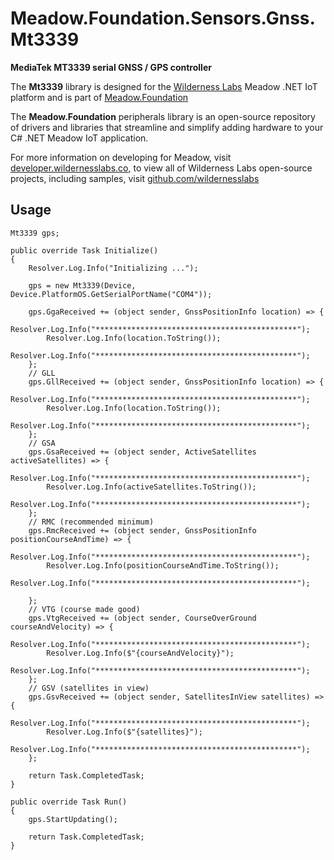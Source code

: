 # Meadow.Foundation.Sensors.Gnss.Mt3339

**MediaTek MT3339 serial GNSS / GPS controller**

The **Mt3339** library is designed for the [Wilderness Labs](www.wildernesslabs.co) Meadow .NET IoT platform and is part of [Meadow.Foundation](https://developer.wildernesslabs.co/Meadow/Meadow.Foundation/)

The **Meadow.Foundation** peripherals library is an open-source repository of drivers and libraries that streamline and simplify adding hardware to your C# .NET Meadow IoT application.

For more information on developing for Meadow, visit [developer.wildernesslabs.co](http://developer.wildernesslabs.co/), to view all of Wilderness Labs open-source projects, including samples, visit [github.com/wildernesslabs](https://github.com/wildernesslabs/)

## Usage

```
Mt3339 gps;

public override Task Initialize()
{
    Resolver.Log.Info("Initializing ...");

    gps = new Mt3339(Device, Device.PlatformOS.GetSerialPortName("COM4"));

    gps.GgaReceived += (object sender, GnssPositionInfo location) => {
        Resolver.Log.Info("*********************************************");
        Resolver.Log.Info(location.ToString());
        Resolver.Log.Info("*********************************************");
    };
    // GLL
    gps.GllReceived += (object sender, GnssPositionInfo location) => {
        Resolver.Log.Info("*********************************************");
        Resolver.Log.Info(location.ToString());
        Resolver.Log.Info("*********************************************");
    };
    // GSA
    gps.GsaReceived += (object sender, ActiveSatellites activeSatellites) => {
        Resolver.Log.Info("*********************************************");
        Resolver.Log.Info(activeSatellites.ToString());
        Resolver.Log.Info("*********************************************");
    };
    // RMC (recommended minimum)
    gps.RmcReceived += (object sender, GnssPositionInfo positionCourseAndTime) => {
        Resolver.Log.Info("*********************************************");
        Resolver.Log.Info(positionCourseAndTime.ToString());
        Resolver.Log.Info("*********************************************");

    };
    // VTG (course made good)
    gps.VtgReceived += (object sender, CourseOverGround courseAndVelocity) => {
        Resolver.Log.Info("*********************************************");
        Resolver.Log.Info($"{courseAndVelocity}");
        Resolver.Log.Info("*********************************************");
    };
    // GSV (satellites in view)
    gps.GsvReceived += (object sender, SatellitesInView satellites) => {
        Resolver.Log.Info("*********************************************");
        Resolver.Log.Info($"{satellites}");
        Resolver.Log.Info("*********************************************");
    };

    return Task.CompletedTask;
}

public override Task Run()
{
    gps.StartUpdating();

    return Task.CompletedTask;
}

        
```

